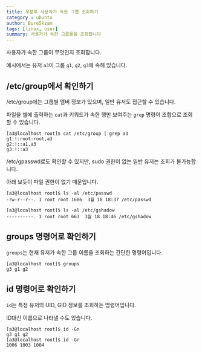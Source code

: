 ```yaml
---
title: 우분투 사용자가 속한 그룹 조회하기
category : ubuntu
author: Bure5kzam
tags: [linux, user]
summary: 사용자가 속한 그룹들을 조회합니다
---
```


사용자가 속한 그룹이 무엇인지 조회합니다.

예시에서는 유저 `a3`이 그룹 `g1`, `g2`, `g3`에 속해 있습니다.

## /etc/group에서 확인하기

/etc/group에는 그룹별 멤버 정보가 있으며, 일반 유저도 접근할 수 있습니다.

파일을 쉘에 출력하는 `cat`과 키워드가 속한 행만 보여주는 `grep` 명령어 조합으로 조회할 수 있습니다.

```console
[a3@localhost root]$ cat /etc/group | grep a3
g1:!:root:root,a3
g2:!::a1,a3
g3:!::a3
```

/etc/gpasswd로도 확인할 수 있지만, sudo 권한이 없는 일반 유저는 조회가 불가능합니다.

아래 보듯이 파일 권한이 없기 때문입니다.

```console
[a3@localhost root]$ ls -al /etc/passwd
-rw-r--r--. 1 root root 1686  3월 18 18:37 /etc/passwd

[a3@localhost root]$ ls -al /etc/gshadow
----------. 1 root root 663  3월 18 18:46 /etc/gshadow
```

## groups 명령어로 확인하기

`groups`는 현재 유저가 속한 그룹 이름을 조회하는 간단한 명령어입니다.

```console
[a3@localhost root]$ groups
g3 g1 g2
```

## id 명령어로 확인하기

`id`는 특정 유저의 UID, GID 정보를 조회하는 명령어입니다.

ID대신 이름으로 나타낼 수도 있습니다.

```console
[a3@localhost root]$ id -Gn
g3 g1 g2
[a3@localhost root]$ id -Gr
1006 1003 1004
```